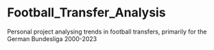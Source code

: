 # Football_Transfer_Analysis
Personal project analysing trends in football transfers, primarily for the German Bundesliga 2000-2023

